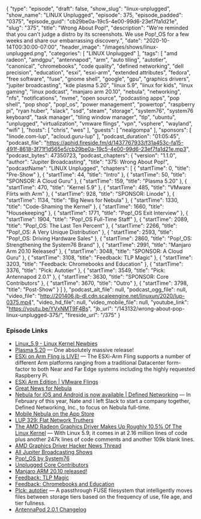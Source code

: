 {
  "type": "episode",
  "draft": false,
  "show_slug": "linux-unplugged",
  "show_name": "LINUX Unplugged",
  "episode": 375,
  "episode_padded": "0375",
  "episode_guid": "cb29be0a-19c5-4e00-99d6-23ef7fa1d21e",
  "slug": "375",
  "title": "Wrong About Pop!",
  "description": "We're reminded that you can't judge a distro by its screenshots. We use Pop!_OS for a few weeks and share our embarrassing discovery.",
  "date": "2020-10-14T00:30:00-07:00",
  "header_image": "/images/shows/linux-unplugged.png",
  "categories": [
    "LINUX Unplugged"
  ],
  "tags": [
    "amd radeon",
    "amdgpu",
    "antennapod",
    "arm",
    "auto tiling",
    "autotier",
    "canonical",
    "chromebooks",
    "code quality",
    "defined networking",
    "dell precision",
    "education",
    "esxi",
    "esxi-arm",
    "extended attributes",
    "fedora",
    "free software",
    "fuse",
    "gnome shell",
    "google",
    "gpu",
    "graphics drivers",
    "jupiter broadcasting",
    "kde plasma 5.20",
    "linux 5.9",
    "linux for kids",
    "linux gaming",
    "linux podcast",
    "manjaro arm 20.10",
    "nebula",
    "networking",
    "nfs",
    "notifications",
    "nvme",
    "open source",
    "podcasting apps",
    "pop shell",
    "pop shop",
    "pop!_os",
    "power management",
    "powertop",
    "raspberry pi",
    "ryan huber",
    "slack",
    "ssd",
    "steam",
    "storage",
    "system76",
    "system76 keyboard",
    "task manager",
    "tiling window manager",
    "tlp",
    "ubuntu",
    "unplugged",
    "virtualization",
    "vmware flings",
    "vpn",
    "vsphere",
    "wayland",
    "wifi"
  ],
  "hosts": [
    "chris",
    "wes"
  ],
  "guests": [
    "nealgompa"
  ],
  "sponsors": [
    "linode.com-lup",
    "acloud.guru-lup"
  ],
  "podcast_duration": "01:05:45",
  "podcast_file": "https://aphid.fireside.fm/d/1437767933/f31a453c-fa15-491f-8618-3f71f1d565e5/cb29be0a-19c5-4e00-99d6-23ef7fa1d21e.mp3",
  "podcast_bytes": 47350723,
  "podcast_chapters": {
    "version": "1.1.0",
    "author": "Jupiter Broadcasting",
    "title": "375: Wrong About Pop!",
    "podcastName": "LINUX Unplugged",
    "chapters": [
      {
        "startTime": 0,
        "title": "Pre-Show"
      },
      {
        "startTime": 44,
        "title": "Intro"
      },
      {
        "startTime": 50,
        "title": "SPONSOR: A Cloud Guru"
      },
      {
        "startTime": 159,
        "title": "Plasma 5.20"
      },
      {
        "startTime": 470,
        "title": "Kernel 5.9"
      },
      {
        "startTime": 485,
        "title": "VMware Flirts with Arm"
      },
      {
        "startTime": 928,
        "title": "SPONSOR: Linode"
      },
      {
        "startTime": 1134,
        "title": "Big News for Nebula"
      },
      {
        "startTime": 1330,
        "title": "Code-Shaming the Kernel"
      },
      {
        "startTime": 1660,
        "title": "Housekeeping"
      },
      {
        "startTime": 1771,
        "title": "Pop!_OS Exit Interview"
      },
      {
        "startTime": 1904,
        "title": "Pop!_OS Full-Time Staff"
      },
      {
        "startTime": 2089,
        "title": "Pop!_OS: The Last Ten Percent"
      },
      {
        "startTime": 2266,
        "title": "Pop!_OS: A Very Unique Distribution"
      },
      {
        "startTime": 2593,
        "title": "Pop!_OS: Driving Hardware Sales"
      },
      {
        "startTime": 2860,
        "title": "Pop!_OS: Strengthening the System76 Brand"
      },
      {
        "startTime": 2991,
        "title": "Manjaro Arm 20.10 Released"
      },
      {
        "startTime": 3048,
        "title": "SPONSOR: A Cloud Guru"
      },
      {
        "startTime": 3108,
        "title": "Feedback: TLP Magic"
      },
      {
        "startTime": 3203,
        "title": "Feedback: Chromebooks and Education"
      },
      {
        "startTime": 3376,
        "title": "Pick: Autotier"
      },
      {
        "startTime": 3549,
        "title": "Pick: Antennapod 2.0.1"
      },
      {
        "startTime": 3630,
        "title": "SPONSOR: Core Contributors"
      },
      {
        "startTime": 3670,
        "title": "Outro"
      },
      {
        "startTime": 3798,
        "title": "Post-Show"
      }
    ]
  },
  "podcast_alt_file": null,
  "podcast_ogg_file": null,
  "video_file": "http://201406.jb-dl.cdn.scaleengine.net/linuxun/2020/lup-0375.mp4",
  "video_hd_file": null,
  "video_mobile_file": null,
  "youtube_link": "https://youtu.be/YVxNMT9F4Bs",
  "jb_url": "/143132/wrong-about-pop-linux-unplugged-375/",
  "fireside_url": "/375"
}


### Episode Links

  * [Linux_5.9 - Linux Kernel Newbies](https://kernelnewbies.org/Linux_5.9#Prominent_Features "Linux_5.9 - Linux Kernel Newbies")
  * [Plasma 5.20](https://kde.org/announcements/plasma-5.20.0 "Plasma 5.20") — One absolutely massive release!
  * [ESXi on Arm Fling is LIVE!](https://www.virtuallyghetto.com/2020/10/esxi-on-arm-fling.html "ESXi on Arm Fling is LIVE!") — The ESXi-Arm Fling supports a number of different Arm platforms ranging from a traditional Datacenter form-factor to both Near and Far Edge systems including the highly requested Raspberry Pi.
  * [ESXi Arm Edition | VMware Flings](https://flings.vmware.com/esxi-arm-edition "ESXi Arm Edition | VMware Flings")
  * [Great News for Nebula](https://twitter.com/ryanhuber/status/1314287791279239168?s=19 "Great News for Nebula")
  * [Nebula for iOS and Android is now available | Defined Networking](https://medium.com/definednet/mobile-nebula-ios-android-mesh-vpn-1088a7c536ee "Nebula for iOS and Android is now available | Defined Networking") — In February of this year, Nate and I left Slack to start a company together, Defined Networking, Inc., to focus on Nebula full-time.
  * [Mobile Nebula on the App Store](https://apps.apple.com/us/app/mobile-nebula/id1509587936 "Mobile Nebula on the App Store")
  * [LUP 329: Flat Network Truthers](https://linuxunplugged.com/329 "LUP 329: Flat Network Truthers")
  * [The AMD Radeon Graphics Driver Makes Up Roughly 10.5% Of The Linux Kernel](https://www.phoronix.com/scan.php?page=news_item&px=Linux-5.9-AMDGPU-Stats "The AMD Radeon Graphics Driver Makes Up Roughly 10.5% Of The Linux Kernel") — With Linux 5.9, it comes in at 2.16 million lines of code plus another 247k lines of code comments and another 109k blank lines.
  * [AMD Graphics Driver Hacker News Thread](https://news.ycombinator.com/item?id=24748488 "AMD Graphics Driver Hacker News Thread")
  * [All Jupiter Broadcasting Shows](https://feed.jupiter.zone/allshows "All Jupiter Broadcasting Shows")
  * [Pop!_OS by System76](https://pop.system76.com/ "Pop!_OS by System76")
  * [Unplugged Core Contributors](http://unpluggedcore.com/ "Unplugged Core Contributors")
  * [Manjaro ARM 20.10 released!](https://forum.manjaro.org/t/manjaro-arm-20-10-released/31677 "Manjaro ARM 20.10 released!")
  * [Feedback: TLP Magic](https://slexy.org/view/s2gFwJQFQT "Feedback: TLP Magic")
  * [Feedback: Chromebooks and Education](https://slexy.org/view/s205UzyvjG "Feedback: Chromebooks and Education")
  * [PIck: autotier](https://github.com/45Drives/autotier "PIck: autotier") — A passthrough FUSE filesystem that intelligently moves files between storage tiers based on the frequency of use, file age, and tier fullness.
  * [AntennaPod 2.0.1 Changelog](https://antennapod.org/blog/2020/09/version-2-changelog "AntennaPod 2.0.1 Changelog")


